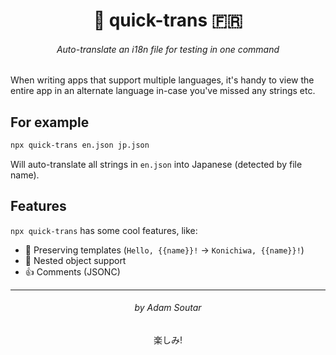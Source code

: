 <h1 align="center">
🏴󠁧󠁢󠁥󠁮󠁧󠁿 quick-trans 🇫🇷
</h1>

<h6 align="center">
Auto-translate an i18n file for testing in one command
</h6>

When writing apps that support multiple languages, it's handy
to view the entire app in an alternate language in-case you've
missed any strings etc.

## For example

```bash
npx quick-trans en.json jp.json
```

Will auto-translate all strings in `en.json` into Japanese
(detected by file name).

## Features

`npx quick-trans` has some cool features, like:

 - 🙏 Preserving templates (`Hello, {{name}}!` -> `Konichiwa, {{name}}!`)
 - 🌴 Nested object support
 - 👍 Comments (JSONC)

---

<h6 align="center">by Adam Soutar</h6>
<p align="center">楽しみ!</h6>
